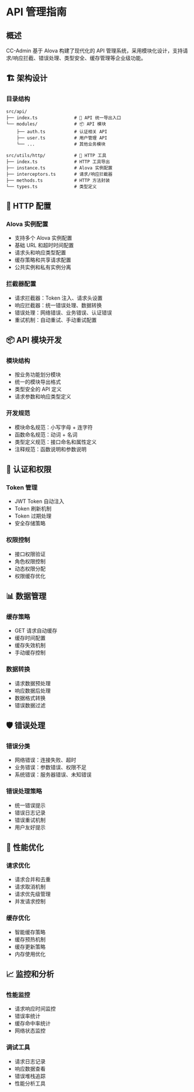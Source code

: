 <!--
  @copyright Copyright (c) 2025 chichuang
  @license MIT
  @description CC-Admin 企业级后台管理框架 - api-guide
  本文件为 chichuang 原创，禁止擅自删除署名或用于商业用途。
-->

# API 管理指南

## 概述

CC-Admin 基于 Alova 构建了现代化的 API 管理系统，采用模块化设计，支持请求/响应拦截、错误处理、类型安全、缓存管理等企业级功能。

## 🏗️ 架构设计

### 目录结构

```
src/api/
├── index.ts              # 🚪 API 统一导出入口
└── modules/              # 📦 API 模块
    ├── auth.ts           # 认证相关 API
    ├── user.ts           # 用户管理 API
    └── ...               # 其他业务模块

src/utils/http/           # 🔧 HTTP 工具
├── index.ts              # HTTP 工具导出
├── instance.ts           # Alova 实例配置
├── interceptors.ts       # 请求/响应拦截器
├── methods.ts            # HTTP 方法封装
└── types.ts              # 类型定义
```

## 🔧 HTTP 配置

### Alova 实例配置

- 支持多个 Alova 实例配置
- 基础 URL 和超时时间配置
- 请求头和响应类型配置
- 缓存策略和共享请求配置
- 公共实例和私有实例分离

### 拦截器配置

- 请求拦截器：Token 注入、请求头设置
- 响应拦截器：统一错误处理、数据转换
- 错误处理：网络错误、业务错误、认证错误
- 重试机制：自动重试、手动重试配置

## 📦 API 模块开发

### 模块结构

- 按业务功能划分模块
- 统一的模块导出格式
- 类型安全的 API 定义
- 请求参数和响应类型定义

### 开发规范

- 模块命名规范：小写字母 + 连字符
- 函数命名规范：动词 + 名词
- 类型定义规范：接口命名和属性定义
- 注释规范：函数说明和参数说明

## 🔐 认证和权限

### Token 管理

- JWT Token 自动注入
- Token 刷新机制
- Token 过期处理
- 安全存储策略

### 权限控制

- 接口权限验证
- 角色权限控制
- 动态权限分配
- 权限缓存优化

## 📊 数据管理

### 缓存策略

- GET 请求自动缓存
- 缓存时间配置
- 缓存失效机制
- 手动缓存控制

### 数据转换

- 请求数据预处理
- 响应数据后处理
- 数据格式转换
- 错误数据过滤

## 🛡️ 错误处理

### 错误分类

- 网络错误：连接失败、超时
- 业务错误：参数错误、权限不足
- 系统错误：服务器错误、未知错误

### 错误处理策略

- 统一错误提示
- 错误日志记录
- 错误重试机制
- 用户友好提示

## 🚀 性能优化

### 请求优化

- 请求合并和去重
- 请求取消机制
- 请求优先级管理
- 并发请求控制

### 缓存优化

- 智能缓存策略
- 缓存预热机制
- 缓存更新策略
- 内存使用优化

## 📈 监控和分析

### 性能监控

- 请求响应时间监控
- 错误率统计
- 缓存命中率统计
- 网络状态监控

### 调试工具

- 请求日志记录
- 响应数据查看
- 错误堆栈追踪
- 性能分析工具
